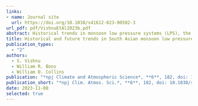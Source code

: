 ```yaml
---
links:
- name: Journal site
  url: https://doi.org/10.1038/s41612-023-00502-3
url_pdf: pdf/VishnuEtAl2023b.pdf
abstract: Historical trends in monsoon low pressure systems (LPS), the dominant rain-bearing weather system of South Asia, have been difficult to assess due to changes in the observing network. Future projections have also remained uncertain because prior studies concluded that many coarse-resolution climate models do not accurately simulate LPS. Here, we examine changes in South Asian monsoon LPS simulated by an ensemble of global models, including some with high spatial resolution, that we show skillfully represent LPS. In the ensemble mean, the number of strong LPS (monsoon depressions) decreased over the last 65 years (1950–2014) by about 15% while no trend was detected for weaker LPS (monsoon lows). The reduction in depression counts then moderated, yielding no trend in the periods 1980–2050 or 2015–2050. The ensemble mean projects a shift in genesis from ocean to land and an increase in LPS precipitation of at least 7%/K, which together contribute to a projected increase in seasonal mean and extreme precipitation over central India.
title: Historical and future trends in South Asian monsoon low pressure systems in a high-resolution model ensemble
publication_types:
  - "2"
authors:
  - S. Vishnu
  - William R. Boos
  - William D. Collins
publication: "*npj Climate and Atmospheric Science*, **6**, 182, doi: 10.1038/s41612-023-00502-3"
publication_short: "*npj Clim. Atmos. Sci.*, **6**, 182, doi: 10.1038/s41612-023-00502-3"
date: 2023-11-08
selected: true
---
```

